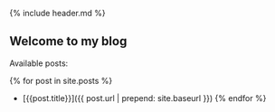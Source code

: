 
{% include header.md %}

## Welcome to my blog

Available posts:

{% for post in site.posts %}
* [{{post.title}}]({{ post.url | prepend: site.baseurl }})
{% endfor %}

